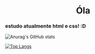 <h1 align="center"> Óla </h1>

<h3>estudo atualmente html e css! :D</h3>

![Anurag's GitHub stats](https://github-readme-stats.vercel.app/api?username=P0l4r1223&show_icons=true&theme=dark)

[![Top Langs](https://github-readme-stats.vercel.app/api/top-langs/?username=P0l4r1223&layout=Compact)](https://github.com/P0l4r1223/github-readme-stats)

